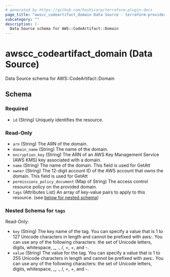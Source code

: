 ```yaml
---
# generated by https://github.com/hashicorp/terraform-plugin-docs
page_title: "awscc_codeartifact_domain Data Source - terraform-provider-awscc"
subcategory: ""
description: |-
  Data Source schema for AWS::CodeArtifact::Domain
---
```


# awscc_codeartifact_domain (Data Source)

Data Source schema for AWS::CodeArtifact::Domain



<!-- schema generated by tfplugindocs -->
## Schema

### Required

- `id` (String) Uniquely identifies the resource.

### Read-Only

- `arn` (String) The ARN of the domain.
- `domain_name` (String) The name of the domain.
- `encryption_key` (String) The ARN of an AWS Key Management Service (AWS KMS) key associated with a domain.
- `name` (String) The name of the domain. This field is used for GetAtt
- `owner` (String) The 12-digit account ID of the AWS account that owns the domain. This field is used for GetAtt
- `permissions_policy_document` (Map of String) The access control resource policy on the provided domain.
- `tags` (Attributes List) An array of key-value pairs to apply to this resource. (see [below for nested schema](#nestedatt--tags))

<a id="nestedatt--tags"></a>
### Nested Schema for `tags`

Read-Only:

- `key` (String) The key name of the tag. You can specify a value that is 1 to 127 Unicode characters in length and cannot be prefixed with aws:. You can use any of the following characters: the set of Unicode letters, digits, whitespace, _, ., /, =, +, and -.
- `value` (String) The value for the tag. You can specify a value that is 1 to 255 Unicode characters in length and cannot be prefixed with aws:. You can use any of the following characters: the set of Unicode letters, digits, whitespace, _, ., /, =, +, and -.
